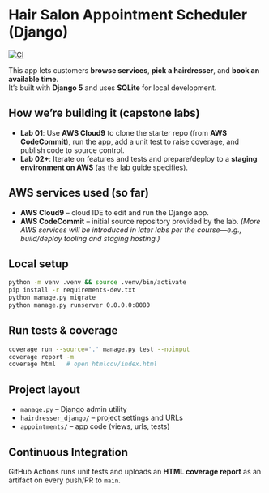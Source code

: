 # Hair Salon Appointment Scheduler (Django)

[![CI](https://github.com/HiwotJewore/hairsalon-appointment-scheduler/actions/workflows/ci.yml/badge.svg)](https://github.com/HiwotJewore/hairsalon-appointment-scheduler/actions/workflows/ci.yml)

This app lets customers **browse services**, **pick a hairdresser**, and **book an available time**.  
It’s built with **Django 5** and uses **SQLite** for local development.

## How we’re building it (capstone labs)
- **Lab 01**: Use **AWS Cloud9** to clone the starter repo (from **AWS CodeCommit**), run the app, add a unit test to raise coverage, and publish code to source control.
- **Lab 02+**: Iterate on features and tests and prepare/deploy to a **staging environment on AWS** (as the lab guide specifies).

## AWS services used (so far)
- **AWS Cloud9** – cloud IDE to edit and run the Django app.
- **AWS CodeCommit** – initial source repository provided by the lab.
*(More AWS services will be introduced in later labs per the course—e.g., build/deploy tooling and staging hosting.)*

## Local setup
```bash
python -m venv .venv && source .venv/bin/activate
pip install -r requirements-dev.txt
python manage.py migrate
python manage.py runserver 0.0.0.0:8080
```

## Run tests & coverage
```bash
coverage run --source='.' manage.py test --noinput
coverage report -m
coverage html   # open htmlcov/index.html
```

## Project layout
- `manage.py` – Django admin utility  
- `hairdresser_django/` – project settings and URLs  
- `appointments/` – app code (views, urls, tests)
  
## Continuous Integration
GitHub Actions runs unit tests and uploads an **HTML coverage report** as an artifact on every push/PR to `main`.
